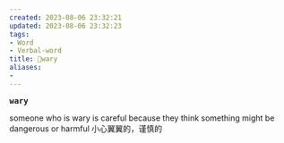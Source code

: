 ```yaml
---
created: 2023-08-06 23:32:21
updated: 2023-08-06 23:32:23
tags: 
- Word
- Verbal-word
title: 🚩wary
aliases:
- 
---
```


<pre><strong>wary</strong></pre>
someone who is wary is careful because they think something might be dangerous or harmful 小心翼翼的，谨慎的
